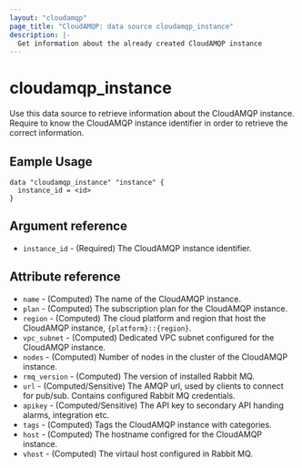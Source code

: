 ```yaml
---
layout: "cloudamqp"
page_title: "CloudAMQP: data source cloudamqp_instance"
description: |-
  Get information about the already created CloudAMQP instance
---
```


# cloudamqp_instance

Use this data source to retrieve information about the CloudAMQP instance. Require to know the CloudAMQP instance identifier in order to retrieve the correct information.

## Eample Usage

```hcl
data "cloudamqp_instance" "instance" {
  instance_id = <id>
}
```

## Argument reference

* `instance_id` - (Required) The CloudAMQP instance identifier.

## Attribute reference

* `name`        - (Computed) The name of the CloudAMQP instance.
* `plan`        - (Computed) The subscription plan for the CloudAMQP instance.
* `region`      - (Computed) The cloud platform and region that host the CloudAMQP instance, `{platform}::{region}`.
* `vpc_subnet`  - (Computed) Dedicated VPC subnet configured for the CloudAMQP instance.
* `nodes`       - (Computed) Number of nodes in the cluster of the CloudAMQP instance.
* `rmq_version` - (Computed) The version of installed Rabbit MQ.
* `url`         - (Computed/Sensitive) The AMQP url, used by clients to connect for pub/sub. Contains configured Rabbit MQ credentials.
* `apikey`      - (Computed/Sensitive) The API key to secondary API handing alarms, integration etc.
* `tags`        - (Computed) Tags the CloudAMQP instance with categories.
* `host`        - (Computed) The hostname configred for the CloudAMQP instance.
* `vhost`       - (Computed) The virtaul host configured in Rabbit MQ.
